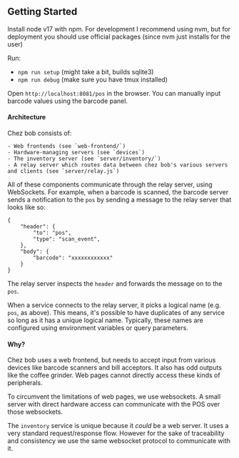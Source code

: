 ## Getting Started

Install node v17 with npm. For development I recommend using nvm, but for
deployment you should use official packages (since nvm just installs for the user)

Run:

- `npm run setup` (might take a bit, builds sqlite3)
- `npm run debug` (make sure you have tmux installed)

Open `http://localhost:8081/pos` in the browser.
You can manually input barcode values using the barcode panel.

#### Architecture

Chez bob consists of:

    - Web frontends (see `web-frontend/`)
    - Hardware-managing servers (see `devices`)
    - The inventory server (see `server/inventory/`)
    - A relay server which routes data between chez bob's various servers and clients (see `server/relay.js`)

All of these components communicate through the relay server, using WebSockets.
For example, when a barcode is scanned, the barcode server sends a notification
to the `pos` by sending a message to the relay server that looks like so:

```
{
    "header": {
        "to": "pos",
        "type": "scan_event",
    },
    "body": {
        "barcode": "xxxxxxxxxxxx"
    }
}
```

The relay server inspects the `header` and forwards the message on to the `pos`.

When a service connects to the relay server, it picks a logical name (e.g.
`pos`, as above).  This means, it's possible to have duplicates of any service
so long as it has a unique logical name. Typically, these names are configured
using environment variables or query parameters.


#### Why?

Chez bob uses a web frontend, but needs to accept input from various devices
like barcode scanners and bill acceptors. It also has odd outputs like the
coffee grinder. Web pages cannot directly access these kinds of peripherals.

To circumvent the limitations of web pages, we use websockets. A small server
with direct hardware access can communicate with the POS over those websockets.

The `inventory` service is unique because it _could_ be a web server. It uses a very standard request/response flow. However for the sake of traceability and consistency we use the same websocket protocol to communicate with it.
